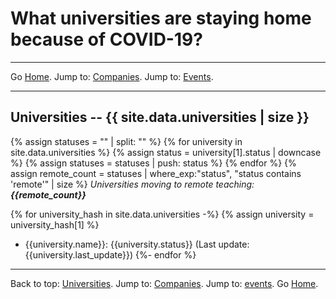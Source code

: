 # What universities are staying home because of COVID-19?

---

Go [Home](/). Jump to: <a href="/companies.html">Companies</a>. Jump to: <a href="/events.html">Events</a>.

---

<a name="universities"></a>

## Universities -- {{ site.data.universities | size }}

{% assign statuses = "" | split: "" %}
{% for university in site.data.universities %}
    {% assign status = university[1].status | downcase %}
    {% assign statuses = statuses | push: status %}
{% endfor %}
{% assign remote_count = statuses | where_exp:"status", "status contains 'remote'" | size %}
*Universities moving to remote teaching: **{{remote_count}}***

{% for university_hash in site.data.universities -%}
{% assign university = university_hash[1] %}
- {{university.name}}: {{university.status}} (Last update: {{university.last_update}})
{%- endfor %}

---

Back to top: <a href="#universities">Universities</a>. Jump to: <a href="/companies.html">Companies</a>. Jump to: <a href="/events.html">events</a>. Go [Home](/).
